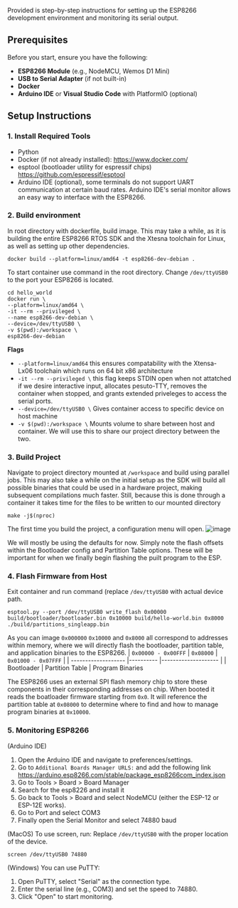 Provided is step-by-step instructions for setting up the ESP8266 development environment and monitoring its serial output.

## Prerequisites

Before you start, ensure you have the following:

- **ESP8266 Module** (e.g., NodeMCU, Wemos D1 Mini)
- **USB to Serial Adapter** (if not built-in)
- **Docker**
- **Arduino IDE** or **Visual Studio Code** with PlatformIO (optional)

## Setup Instructions

### 1. Install Required Tools

- Python
- Docker (if not already installed): https://www.docker.com/
- esptool (bootloader utility for espressif chips) https://github.com/espressif/esptool
- Arduino IDE (optional), some terminals do not support UART communication at certain baud rates. Arduino IDE's serial monitor allows an easy way to interface with the ESP8266.

### 2. Build environment

In root directory with dockerfile, build image. This may take a while, as it is building the entire ESP8266 RTOS SDK and the Xtesna toolchain for Linux, as well as setting up other dependencies.
```
docker build --platform=linux/amd64 -t esp8266-dev-debian .
```

To start container use command in the root directory. Change `/dev/ttyUSB0` to the port your ESP8266 is located.
```
cd hello_world
docker run \
--platform=linux/amd64 \
-it --rm --privileged \
--name esp8266-dev-debian \
--device=/dev/ttyUSB0 \
-v $(pwd):/workspace \
esp8266-dev-debian

```
**Flags**
- `--platform=linux/amd64` this ensures compatability with the Xtensa-Lx06 toolchain which runs on 64 bit x86 architecture
- `-it --rm --privileged \` this flag keeps STDIN open when not attatched if we desire interactive input, allocates pesuto-TTY, removes the container when stopped, and grants extended priveleges to access the serial ports.
- `--device=/dev/ttyUSB0 \` Gives container access to specific device on host machine
- `-v $(pwd):/workspace \` Mounts volume to share between host and container. We will use this to share our project directory between the two.

### 3. Build Project

Navigate to project directory mounted at `/workspace` and build using parallel jobs. This may also take a while on the initial setup as the SDK will build all possible binaries that could be used in a hardware project, making subsequent compilations much faster. Still, because this is done through a container it takes time for the files to be written to our mounted directory
```
make -j$(nproc)
```

The first time you build the project, a configuration menu will open.
![image](https://github.com/user-attachments/assets/fb4d4354-6054-4540-890e-0437ab5391b3)

We will mostly be using the defaults for now. Simply note the flash offsets within the Bootloader config and Partition Table options. These will be important for when we finally begin flashing the puilt program to the ESP.


### 4. Flash Firmware from Host
Exit container and run command (replace `/dev/ttyUSB0` with actual device path.

```
esptool.py --port /dev/ttyUSB0 write_flash 0x00000 build/bootloader/bootloader.bin 0x10000 build/hello-world.bin 0x8000 ./build/partitions_singleapp.bin
```
As you can image `0x000000` `0x10000` and `0x8000` all correspond to addresses within memory, where we will directly flash the bootloader, partition table, and application binaries to the ESP8266.
| `0x00000 - 0x00FFF` | `0x08000` | `0x01000 - 0x07FFF` |
| ------------------- |---------- |-------------------- |
| Bootloader | Partition Table | Program Binaries

The ESP8266 uses an external SPI flash memory chip to store these components in their corresponding addresses on chip. When booted it reads the boatloader firmware starting from `0x0`. It will reference the partition table at `0x08000` to determine where to find and how to manage program binaries at `0x10000`.


### 5. Monitoring ESP8266
(Arduino IDE)
1. Open the Arduino IDE and navigate to preferences/settings.
2. Go to `Additional Boards Manager URLS:` and add the following link https://arduino.esp8266.com/stable/package_esp8266com_index.json
3. Go to Tools > Board > Board Manager
4. Search for the esp8226 and install it
5. Go back to Tools > Board and select NodeMCU (either the ESP-12 or ESP-12E works).
6. Go to Port and select COM3
7. Finally open the Serial Monitor and select 74880 baud

(MacOS) To use screen, run: Replace `/dev/ttyUSB0` with the proper location of the device.
```
screen /dev/ttyUSB0 74880
```
(Windows) You can use PuTTY:
1. Open PuTTY, select "Serial" as the connection type.
2. Enter the serial line (e.g., COM3) and set the speed to 74880.
3. Click "Open" to start monitoring. 
